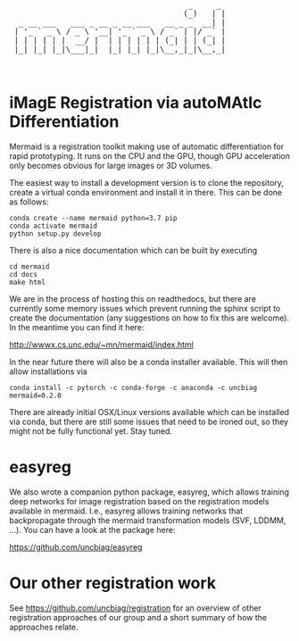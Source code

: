 
 <pre>
                                      _     _ 
                                     (_)   | |
  _ __ ___   ___ _ __ _ __ ___   __ _ _  __| |
 | '_ ` _ \ / _ \ '__| '_ ` _ \ / _` | |/ _` |
 | | | | | |  __/ |  | | | | | | (_| | | (_| |
 |_| |_| |_|\___|_|  |_| |_| |_|\__,_|_|\__,_|
                                                                                      
 </pre>                                       

# iMagE Registration via autoMAtIc Differentiation

Mermaid is a registration toolkit making use of automatic differentiation for rapid prototyping. It runs on the CPU and the GPU, though GPU acceleration only becomes obvious for large images or 3D volumes. 

The easiest way to install a development version is to clone the repository, create a virtual conda environment and install it in there. This can be done as follows:

```
conda create --name mermaid python=3.7 pip
conda activate mermaid
python setup.py develop
```

There is also a nice documentation which can be built by executing

```
cd mermaid
cd docs
make html
```

We are in the process of hosting this on readthedocs, but there are currently some memory issues which prevent running the sphinx script to create the documentation (any suggestions on how to fix this are welcome). In the meantime you can find it here:

http://wwwx.cs.unc.edu/~mn/mermaid/index.html

In the near future there will also be a conda installer available. This will then allow installations via

```
conda install -c pytorch -c conda-forge -c anaconda -c uncbiag mermaid=0.2.0
```

There are already initial OSX/Linux versions available which can be installed via conda, but there are still some issues that need to be ironed out, so they might not be fully functional yet. Stay tuned.

# easyreg

We also wrote a companion python package, easyreg, which allows training deep networks for image registration based on the registration models available in mermaid. I.e., easyreg allows training networks that backpropagate through the mermaid transformation models (SVF, LDDMM, ...). You can have a look at the package here:

https://github.com/uncbiag/easyreg

# Our other registration work

See https://github.com/uncbiag/registration for an overview of other registration approaches of our group and a short summary of how the approaches relate.



